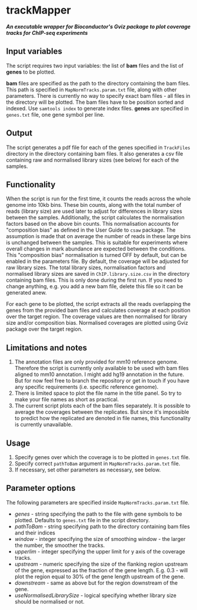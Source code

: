 # trackMapper
***An executable wrapper for Bioconductor's Gviz package to plot coverage tracks for ChIP-seq experiments***

## Input variables
The script requires two input variables: the list of **bam** files and the list of **genes** to be plotted.

**bam** files are specified as the path to the directory containing the bam files. This path is specified in `MapNormTracks.param.txt` file, along with other parameters. There is currently no way to specify exact bam files - all files in the directory will be plotted. The bam files have to be position sorted and indexed. Use `samtools index` to generate index files.
**genes** are specified in `genes.txt` file, one gene symbol per line.

## Output
The script generates a pdf file for each of the genes specified in `TrackFiles` directory in the directory containing bam files. It also generates a csv file containing raw and normalised library sizes (see below) for each of the samples.

## Functionality
When the script is run for the first time, it counts the reads across the whole genome into 10kb bins. These bin counts, along with the total number of reads (library size) are used later to adjust for differences in library sizes between the samples. Additionally, the script calculates the normalisation factors based on the above bin counts. This normalisation accounts for "composition bias" as defined in the User Guide to `csaw` package. The assumption is made that on average the number of reads in these large bins is unchanged between the samples. This is suitable for experiments where overall changes in mark abundance are expected between the conditions. This "composition bias" normalisation is turned OFF by default, but can be enabled in the parameters file. By default, the coverage will be adjusted for raw library sizes.
The total library sizes, normalisation factors and normalised library sizes are saved in `ChIP.library.size.csv` in the directory containing bam files. This is only done during the first run. If you need to change anything, e.g. you add a new bam file, delete this file so it can be generated anew.

For each gene to be plotted, the script extracts all the reads overlapping the genes from the provided bam files and calculates coverage at each position over the target region. The coverage values are then normalised for library size and/or composition bias. Normalised coverages are plotted using Gviz package over the target region.

## Limitations and notes
1. The annotation files are only provided for mm10 reference genome. Therefore the script is currently only available to be used with bam files aligned to mm10 annotation. I might add hg19 annotation in the future. But for now feel free to branch the repository or get in touch if you have any specific requirements (i.e. specific reference genome).
2. There is limited space to plot the file name in the title panel. So try to make your file names as short as practical.
3. The current script plots each of the bam files separately. It is possible to average the coverages between the replicates. But since it's impossible to predict how the replicated are denoted in file names, this functionality is currently unavailable.

## Usage
1. Specify genes over which the coverage is to be plotted in `genes.txt` file.
2. Specify correct `pathToBam` argument in `MapNormTracks.param.txt` file.
3. If necessary, set other parameters as necessary, see below.

## Parameter options
The following parameters are specified inside `MapNormTracks.param.txt` file.

+ *genes* - string specifying the path to the file with gene symbols to be plotted. Defaults to `genes.txt` file in the script directory.
+ *pathToBam* - string specifying path to the directory containing bam files and their indices
+ *window* - integer specifying the size of smoothing window - the larger the number, the smoother the tracks.
+ *upperlim* - integer specifying the upper limit for y axis of the coverage tracks.
+ *upstream* - numeric specifying the size of the flanking region upstream of the gene, expressed as the fraction of the gene length. E.g. 0.3 - will plot the region equal to 30% of the gene length upstream of the gene. 
+ *downstream* - same as above but for the region downstream of the gene.
+ *useNormalisedLibrarySize* - logical specifying whether library size should be normalised or not.
